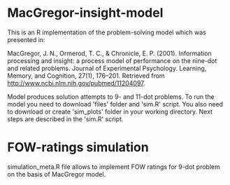 # MacGregor-insight-model

This is an R implementation of the problem-solving model which was presented in: 

MacGregor, J. N., Ormerod, T. C., & Chronicle, E. P. (2001). Information processing and insight: a process model of performance on the nine-dot and related problems. Journal of Experimental Psychology. Learning, Memory, and Cognition, 27(1), 176–201. Retrieved from http://www.ncbi.nlm.nih.gov/pubmed/11204097.

Model produces solution attempts to 9- and 11-dot problems. 
To run the model you need to download 'files' folder and 'sim.R' script. You also need to download or create 'sim_plots' folder in your working directory. Next steps are described in the 'sim.R' script.

# FOW-ratings simulation

simulation_meta.R file allows to implement FOW ratings for 9-dot problem on the basis of MacGregor model.
